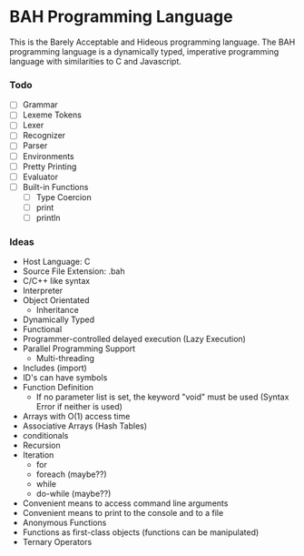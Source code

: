 # BAH Programming Language
This is the Barely Acceptable and Hideous programming language. The BAH programming language is a dynamically typed, imperative programming language with similarities to C and Javascript.

### Todo
* [ ] Grammar
* [ ] Lexeme Tokens
* [ ] Lexer
* [ ] Recognizer
* [ ] Parser
* [ ] Environments
* [ ] Pretty Printing
* [ ] Evaluator
* [ ] Built-in Functions
    * [ ] Type Coercion
    * [ ] print
    * [ ] println

### Ideas
* Host Language: C
* Source File Extension: .bah
* C/C++ like syntax
* Interpreter
* Object Orientated
    * Inheritance
* Dynamically Typed
* Functional
* Programmer-controlled delayed execution (Lazy Execution)
* Parallel Programming Support
    * Multi-threading
* Includes (import)
* ID's can have symbols
* Function Definition
    * If no parameter list is set, the keyword "void" must be used (Syntax Error if neither is used)
* Arrays with O(1) access time
* Associative Arrays (Hash Tables)
* conditionals
* Recursion
* Iteration
    * for
    * foreach (maybe??)
    * while
    * do-while (maybe??)
* Convenient means to access command line arguments
* Convenient means to print to the console and to a file
* Anonymous Functions
* Functions as first-class objects (functions can be manipulated)
* Ternary Operators
